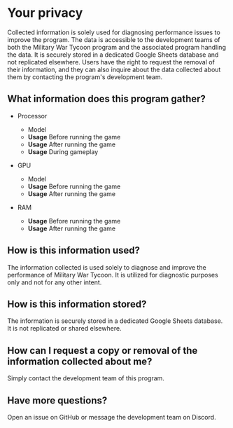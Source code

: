# Your privacy

Collected information is solely used for diagnosing performance issues to improve the program. The data is accessible to the development teams of both the Military War Tycoon program and the associated program handling the data. It is securely stored in a dedicated Google Sheets database and not replicated elsewhere. Users have the right to request the removal of their information, and they can also inquire about the data collected about them by contacting the program's development team.


## What information does this program gather?

- Processor
  - Model
  - **Usage** Before running the game
  - **Usage** After running the game
  - **Usage** During gameplay

- GPU
  - Model
  - **Usage** Before running the game
  - **Usage** After running the game

- RAM
  - **Usage** Before running the game
  - **Usage** After running the game

## How is this information used?

The information collected is used solely to diagnose and improve the performance of Military War Tycoon. It is utilized for diagnostic purposes only and not for any other intent.

## How is this information stored?

The information is securely stored in a dedicated Google Sheets database. It is not replicated or shared elsewhere.

## How can I request a copy or removal of the information collected about me?

Simply contact the development team of this program.

## Have more questions?

Open an issue on GitHub or message the development team on Discord.
